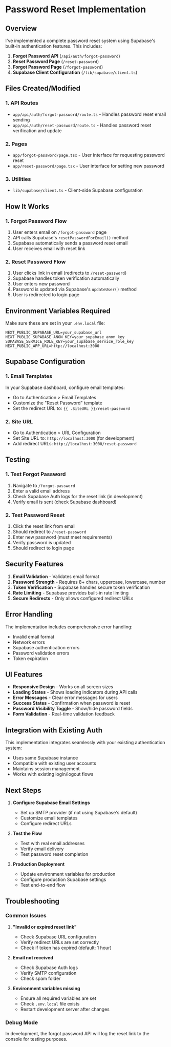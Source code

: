 # Password Reset Implementation

## Overview
I've implemented a complete password reset system using Supabase's built-in authentication features. This includes:

1. **Forgot Password API** (`/api/auth/forgot-password`)
2. **Reset Password Page** (`/reset-password`)
3. **Forgot Password Page** (`/forgot-password`)
4. **Supabase Client Configuration** (`/lib/supabase/client.ts`)

## Files Created/Modified

### 1. API Routes
- `app/api/auth/forgot-password/route.ts` - Handles password reset email sending
- `app/api/auth/reset-password/route.ts` - Handles password reset verification and update

### 2. Pages
- `app/forgot-password/page.tsx` - User interface for requesting password reset
- `app/reset-password/page.tsx` - User interface for setting new password

### 3. Utilities
- `lib/supabase/client.ts` - Client-side Supabase configuration

## How It Works

### 1. Forgot Password Flow
1. User enters email on `/forgot-password` page
2. API calls Supabase's `resetPasswordForEmail()` method
3. Supabase automatically sends a password reset email
4. User receives email with reset link

### 2. Reset Password Flow
1. User clicks link in email (redirects to `/reset-password`)
2. Supabase handles token verification automatically
3. User enters new password
4. Password is updated via Supabase's `updateUser()` method
5. User is redirected to login page

## Environment Variables Required

Make sure these are set in your `.env.local` file:

```env
NEXT_PUBLIC_SUPABASE_URL=your_supabase_url
NEXT_PUBLIC_SUPABASE_ANON_KEY=your_supabase_anon_key
SUPABASE_SERVICE_ROLE_KEY=your_supabase_service_role_key
NEXT_PUBLIC_APP_URL=http://localhost:3000
```

## Supabase Configuration

### 1. Email Templates
In your Supabase dashboard, configure email templates:
- Go to Authentication > Email Templates
- Customize the "Reset Password" template
- Set the redirect URL to: `{{ .SiteURL }}/reset-password`

### 2. Site URL
- Go to Authentication > URL Configuration
- Set Site URL to: `http://localhost:3000` (for development)
- Add redirect URLs: `http://localhost:3000/reset-password`

## Testing

### 1. Test Forgot Password
1. Navigate to `/forgot-password`
2. Enter a valid email address
3. Check Supabase Auth logs for the reset link (in development)
4. Verify email is sent (check Supabase dashboard)

### 2. Test Password Reset
1. Click the reset link from email
2. Should redirect to `/reset-password`
3. Enter new password (must meet requirements)
4. Verify password is updated
5. Should redirect to login page

## Security Features

1. **Email Validation** - Validates email format
2. **Password Strength** - Requires 8+ chars, uppercase, lowercase, number
3. **Token Verification** - Supabase handles secure token verification
4. **Rate Limiting** - Supabase provides built-in rate limiting
5. **Secure Redirects** - Only allows configured redirect URLs

## Error Handling

The implementation includes comprehensive error handling:
- Invalid email format
- Network errors
- Supabase authentication errors
- Password validation errors
- Token expiration

## UI Features

- **Responsive Design** - Works on all screen sizes
- **Loading States** - Shows loading indicators during API calls
- **Error Messages** - Clear error messages for users
- **Success States** - Confirmation when password is reset
- **Password Visibility Toggle** - Show/hide password fields
- **Form Validation** - Real-time validation feedback

## Integration with Existing Auth

This implementation integrates seamlessly with your existing authentication system:
- Uses same Supabase instance
- Compatible with existing user accounts
- Maintains session management
- Works with existing login/logout flows

## Next Steps

1. **Configure Supabase Email Settings**
   - Set up SMTP provider (if not using Supabase's default)
   - Customize email templates
   - Configure redirect URLs

2. **Test the Flow**
   - Test with real email addresses
   - Verify email delivery
   - Test password reset completion

3. **Production Deployment**
   - Update environment variables for production
   - Configure production Supabase settings
   - Test end-to-end flow

## Troubleshooting

### Common Issues

1. **"Invalid or expired reset link"**
   - Check Supabase URL configuration
   - Verify redirect URLs are set correctly
   - Check if token has expired (default: 1 hour)

2. **Email not received**
   - Check Supabase Auth logs
   - Verify SMTP configuration
   - Check spam folder

3. **Environment variables missing**
   - Ensure all required variables are set
   - Check `.env.local` file exists
   - Restart development server after changes

### Debug Mode

In development, the forgot password API will log the reset link to the console for testing purposes.
